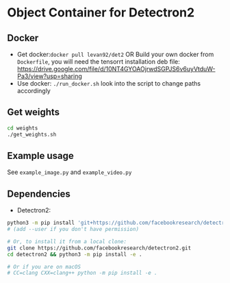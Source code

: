 
# Object Container for Detectron2

## Docker

- Get docker:`docker pull levan92/det2` OR Build your own docker from `Dockerfile`, you will need the tensorrt installation deb file: https://drive.google.com/file/d/10NT4GYOAOjrwdSGPJS6v6uyVtduW-Pa3/view?usp=sharing
- Use docker: `./run_docker.sh` look into the script to change paths accordingly

## Get weights

```bash
cd weights
./get_weights.sh
```

## Example usage

See `example_image.py` and `example_video.py`

## Dependencies

- Detectron2:

```bash
python3 -m pip install 'git+https://github.com/facebookresearch/detectron2.git'
# (add --user if you don't have permission)

# Or, to install it from a local clone:
git clone https://github.com/facebookresearch/detectron2.git
cd detectron2 && python3 -m pip install -e .

# Or if you are on macOS
# CC=clang CXX=clang++ python -m pip install -e .
```

